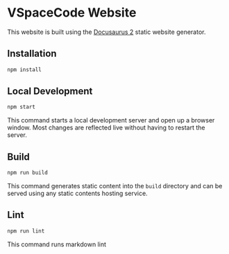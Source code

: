 # VSpaceCode Website

This website is built using the [Docusaurus 2](https://v2.docusaurus.io/) static website generator.

## Installation

```sh
npm install
```

## Local Development

```sh
npm start
```

This command starts a local development server and open up a browser window. Most changes are reflected live without having to restart the server.

## Build

```sh
npm run build
```

This command generates static content into the `build` directory and can be served using any static contents hosting service.

## Lint

```sh
npm run lint
```

This command runs markdown lint
